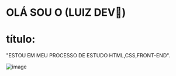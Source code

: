 # OLÁ SOU O (LUIZ DEV👋)
 



# título:
   "ESTOU EM MEU PROCESSO DE ESTUDO HTML,CSS,FRONT-END".
 
  
![image](https://github.com/user-attachments/assets/e98aa7eb-f0f1-4fa6-9e62-276ce279ca7a)

